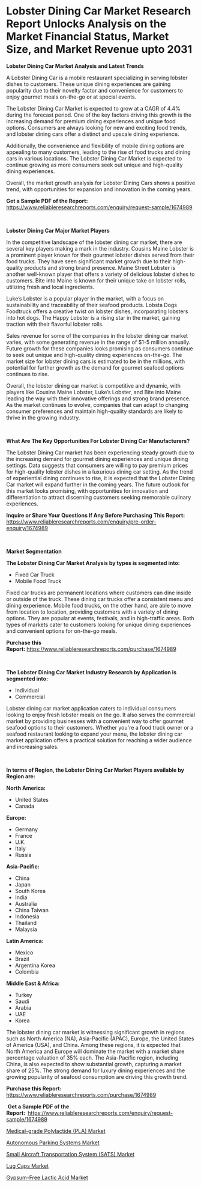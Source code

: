 <p><h1>Lobster Dining Car Market Research Report Unlocks Analysis on the Market Financial Status, Market Size, and Market Revenue upto 2031</h1></p><p><strong>Lobster Dining Car Market Analysis and Latest Trends</strong></p>
<p><p>A Lobster Dining Car is a mobile restaurant specializing in serving lobster dishes to customers. These unique dining experiences are gaining popularity due to their novelty factor and convenience for customers to enjoy gourmet meals on-the-go or at special events.</p><p>The Lobster Dining Car Market is expected to grow at a CAGR of 4.4% during the forecast period. One of the key factors driving this growth is the increasing demand for premium dining experiences and unique food options. Consumers are always looking for new and exciting food trends, and lobster dining cars offer a distinct and upscale dining experience.</p><p>Additionally, the convenience and flexibility of mobile dining options are appealing to many customers, leading to the rise of food trucks and dining cars in various locations. The Lobster Dining Car Market is expected to continue growing as more consumers seek out unique and high-quality dining experiences.</p><p>Overall, the market growth analysis for Lobster Dining Cars shows a positive trend, with opportunities for expansion and innovation in the coming years.</p></p>
<p><strong>Get a Sample PDF of the Report:&nbsp;</strong> <a href="https://www.reliableresearchreports.com/enquiry/request-sample/1674989">https://www.reliableresearchreports.com/enquiry/request-sample/1674989</a></p>
<p>&nbsp;</p>
<p><strong>Lobster Dining Car Major Market Players</strong></p>
<p><p>In the competitive landscape of the lobster dining car market, there are several key players making a mark in the industry. Cousins Maine Lobster is a prominent player known for their gourmet lobster dishes served from their food trucks. They have seen significant market growth due to their high-quality products and strong brand presence. Maine Street Lobster is another well-known player that offers a variety of delicious lobster dishes to customers. Bite into Maine is known for their unique take on lobster rolls, utilizing fresh and local ingredients. </p><p>Luke’s Lobster is a popular player in the market, with a focus on sustainability and traceability of their seafood products. Lobsta Dogs Foodtruck offers a creative twist on lobster dishes, incorporating lobsters into hot dogs. The Happy Lobster is a rising star in the market, gaining traction with their flavorful lobster rolls. </p><p>Sales revenue for some of the companies in the lobster dining car market varies, with some generating revenue in the range of $1-5 million annually. Future growth for these companies looks promising as consumers continue to seek out unique and high-quality dining experiences on-the-go. The market size for lobster dining cars is estimated to be in the millions, with potential for further growth as the demand for gourmet seafood options continues to rise. </p><p>Overall, the lobster dining car market is competitive and dynamic, with players like Cousins Maine Lobster, Luke’s Lobster, and Bite into Maine leading the way with their innovative offerings and strong brand presence. As the market continues to evolve, companies that can adapt to changing consumer preferences and maintain high-quality standards are likely to thrive in the growing industry.</p></p>
<p>&nbsp;</p>
<p><strong>What Are The Key Opportunities For Lobster Dining Car Manufacturers?</strong></p>
<p><p>The Lobster Dining Car market has been experiencing steady growth due to the increasing demand for gourmet dining experiences and unique dining settings. Data suggests that consumers are willing to pay premium prices for high-quality lobster dishes in a luxurious dining car setting. As the trend of experiential dining continues to rise, it is expected that the Lobster Dining Car market will expand further in the coming years. The future outlook for this market looks promising, with opportunities for innovation and differentiation to attract discerning customers seeking memorable culinary experiences.</p></p>
<p><strong>Inquire or Share Your Questions If Any Before Purchasing This Report:</strong> <a href="https://www.reliableresearchreports.com/enquiry/pre-order-enquiry/1674989">https://www.reliableresearchreports.com/enquiry/pre-order-enquiry/1674989</a></p>
<p>&nbsp;</p>
<p><strong>Market Segmentation</strong></p>
<p><strong>The Lobster Dining Car Market Analysis by types is segmented into:</strong></p>
<p><ul><li>Fixed Car Truck</li><li>Mobile Food Truck</li></ul></p>
<p><p>Fixed car trucks are permanent locations where customers can dine inside or outside of the truck. These dining car trucks offer a consistent menu and dining experience. Mobile food trucks, on the other hand, are able to move from location to location, providing customers with a variety of dining options. They are popular at events, festivals, and in high-traffic areas. Both types of markets cater to customers looking for unique dining experiences and convenient options for on-the-go meals.</p></p>
<p><strong>Purchase this Report:&nbsp;</strong><a href="https://www.reliableresearchreports.com/purchase/1674989">https://www.reliableresearchreports.com/purchase/1674989</a></p>
<p>&nbsp;</p>
<p><strong>The Lobster Dining Car Market Industry Research by Application is segmented into:</strong></p>
<p><ul><li>Individual</li><li>Commercial</li></ul></p>
<p><p>Lobster dining car market application caters to individual consumers looking to enjoy fresh lobster meals on the go. It also serves the commercial market by providing businesses with a convenient way to offer gourmet seafood options to their customers. Whether you're a food truck owner or a seafood restaurant looking to expand your menu, the lobster dining car market application offers a practical solution for reaching a wider audience and increasing sales.</p></p>
<p>&nbsp;</p>
<p><strong>In terms of Region, the Lobster Dining Car Market Players available by Region are:</strong></p>
<p>
    <p> <strong> North America: </strong>
        <ul>
            <li>United States</li>
            <li>Canada</li>
        </ul>
        </p> 
    <p> <strong> Europe: </strong>
        <ul>
            <li>Germany</li>
            <li>France</li>
            <li>U.K.</li>
            <li>Italy</li>
            <li>Russia</li>
        </ul>
        </p> 
    <p> <strong> Asia-Pacific: </strong>
        <ul>
            <li>China</li>
            <li>Japan</li>
            <li>South Korea</li>
            <li>India</li>
            <li>Australia</li>
            <li>China Taiwan</li>
            <li>Indonesia</li>
            <li>Thailand</li>
            <li>Malaysia</li>
        </ul>
        </p> 
    <p> <strong> Latin America: </strong>
        <ul>
            <li>Mexico</li>
            <li>Brazil</li>
            <li>Argentina Korea</li>
            <li>Colombia</li>
        </ul>
        </p> 
    <p> <strong> Middle East & Africa: </strong>
        <ul>
            <li>Turkey</li>
            <li>Saudi</li>
            <li>Arabia</li>
            <li>UAE</li>
            <li>Korea</li>
        </ul>
    </p>
    </p>
<p><p>The lobster dining car market is witnessing significant growth in regions such as North America (NA), Asia-Pacific (APAC), Europe, the United States of America (USA), and China. Among these regions, it is expected that North America and Europe will dominate the market with a market share percentage valuation of 35% each. The Asia-Pacific region, including China, is also expected to show substantial growth, capturing a market share of 25%. The strong demand for luxury dining experiences and the growing popularity of seafood consumption are driving this growth trend.</p></p>
<p><strong>Purchase this Report: </strong><a href="https://www.reliableresearchreports.com/purchase/1674989">https://www.reliableresearchreports.com/purchase/1674989</a></p>
<p>&nbsp;<strong>Get a Sample PDF of the Report:&nbsp;&nbsp;</strong><a href="https://www.reliableresearchreports.com/enquiry/request-sample/1674989">https://www.reliableresearchreports.com/enquiry/request-sample/1674989</a></p>
<p><strong></strong></p>
<p><p><a href="https://github.com/RickHolmes3/Market-Research-Report-List-3/blob/main/medical-grade-polylactide-pla-market.md">Medical-grade Polylactide (PLA) Market</a></p><p><a href="https://issuu.com/reportprime-2/docs/autonomous-parking-systems-market-size-2030.pptx">Autonomous Parking Systems Market</a></p><p><a href="https://medium.com/@juliepayne1928/small-aircraft-transportation-system-sats-market-exploring-market-share-market-trends-and-881dde14c78b">Small Aircraft Transportation System (SATS) Market</a></p><p><a href="https://issuu.com/reportprime-2/docs/lug-caps-market-size-2030.pptx">Lug Caps Market</a></p><p><a href="https://github.com/Alonsoolds3wq1d81czn8rbol/Market-Research-Report-List-1/blob/main/gypsum-free-lactic-acid-market.md">Gypsum-Free Lactic Acid Market</a></p></p>
